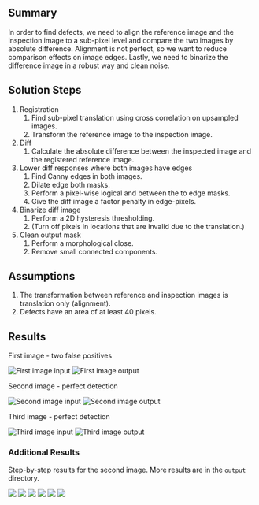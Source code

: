 ## Summary
In order to find defects, we need to align the reference image and the inspection image to a sub-pixel level 
and compare the two images by absolute difference. Alignment is not perfect, so we want to reduce comparison 
effects on image edges. Lastly, we need to binarize the difference image in a robust way and clean noise.

## Solution Steps
1. Registration
    1. Find sub-pixel translation using cross correlation on upsampled images.
    2. Transform the reference image to the inspection image. 
2. Diff
    1. Calculate the absolute difference between the inspected image and the registered reference image.
3. Lower diff responses where both images have edges
    1. Find Canny edges in both images.
    2. Dilate edge both masks.
    3. Perform a pixel-wise logical and between the to edge masks.
    4. Give the diff image a factor penalty in edge-pixels.
4. Binarize diff image
    1. Perform a 2D hysteresis thresholding.
    2. (Turn off pixels in locations that are invalid due to the translation.)
5. Clean output mask
    1. Perform a morphological close.
    2. Remove small connected components.

## Assumptions
1. The transformation between reference and inspection images is translation only (alignment).
2. Defects have an area of at least 40 pixels.

## Results
First image - two false positives

![First image input](input/case1_inspected_image.png)
![First image output](output/output-image-idx-0.png)

Second image - perfect detection

![Second image input](input/case2_inspected_image.png)
![Second image output](output/output-image-idx-1.png)

Third image - perfect detection

![Third image input](input/case3_inspected_image.png)
![Third image output](output/output-image-idx-2.png)

### Additional Results
Step-by-step results for the second image. More results are in the `output` directory.

![](output/image-1-fig-0-input-inspection-image.png)
![](output/image-1-fig-1-diff-image-after-registration-with-reference.png)
![](output/image-1-fig-2-dilated-edges-that-appear-on-both-images.png)
![](output/image-1-fig-3-diff-image-lowered-at-edges.png)
![](output/image-1-fig-4-diff-mask.png)
![](output/image-1-fig-5-output:-after-cleaning.png)
